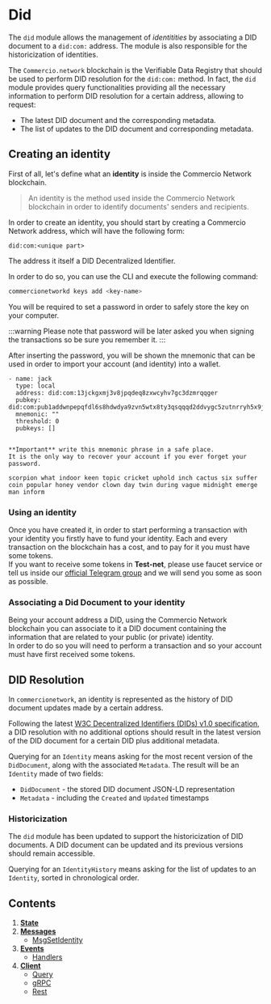 <!--
order: 0
title: Did Overview
parent:
  title: "did"
-->
# Did

The `did` module allows the management of _identitities_ by associating a 
DID document to a `did:com:` address.
The module is also responsible for the historicization of identities.

The `Commercio.network` blockchain is the Verifiable Data Registry that should be used to perform DID resolution for the `did:com:` method.
In fact, the `did` module provides query functionalities providing all the necessary information to perform DID resolution for a certain address, allowing to request:
- The latest DID document and the corresponding metadata.
- The list of updates to the DID document and corresponding metadata.

## Creating an identity
First of all, let's define what an **identity** is inside the Commercio Network blockchain.  

> An identity is the method used inside the Commercio Network blockchain in order to identify documents' senders and recipients.

In order to create an identity, you should start by creating a Commercio Network address, which will have the following form: 

```
did:com:<unique part>
```

The address it itself a DID Decentralized Identifier.

In order to do so, you can use the CLI and execute the following command: 

```bash
commercionetworkd keys add <key-name>
``` 

You will be required to set a password in order to safely store the key on your computer.  

:::warning
Please note that password will be later asked you when signing the transactions so be sure you remember it.
:::  

After inserting the password, you will be shown the mnemonic that can be used in order to import your account (and identity) into a wallet. 

```
- name: jack
  type: local
  address: did:com:13jckgxmj3v8jpqdeq8zxwcyhv7gc3dzmrqqger
  pubkey: did:com:pub1addwnpepqfdl6s8hdwdya9zvn5wtx8ty3qsqqqd2ddvygc5zutnrryh5x9ju73jdfg8
  mnemonic: ""
  threshold: 0
  pubkeys: []


**Important** write this mnemonic phrase in a safe place.
It is the only way to recover your account if you ever forget your password.

scorpion what indoor keen topic cricket uphold inch cactus six suffer coin popular honey vendor clown day twin during vague midnight emerge man inform
```

### Using an identity
Once you have created it, in order to start performing a transaction with your identity you firstly have to fund your identity. 
Each and every transaction on the blockchain has a cost, and to pay for it you must have some tokens.  
If you want to receive some tokens in **Test-net**, please use faucet service or tell us inside our [official Telegram group](https://t.me/commercionetwork) 
and we will send you some as soon as possible.

### Associating a Did Document to your identity 
Being your account address a DID, using the Commercio Network blockchain you can associate to it a DID document containing the information that are related to your public (or private) identity.  
In order to do so you will need to perform a transaction and so your account must have first received some tokens. 

## DID Resolution

In `commercionetwork`, an identity is represented as the history of DID document updates made by a certain address.

Following the latest [W3C Decentralized Identifiers (DIDs) v1.0 specification](https://www.w3.org/TR/2021/PR-did-core-20210803/), a DID resolution with no additional options should result in the latest version of the DID document for a certain DID plus additional metadata.

Querying for an `Identity` means asking for the most recent version of the `DidDocument`, along with the associated `Metadata`.
The result will be an `Identity` made of two fields: 
- `DidDocument` - the stored DID document JSON-LD representation
- `Metadata` - including the `Created` and `Updated` timestamps

### Historicization

The `did` module has been updated to support the historicization of DID documents.
A DID document can be updated and its previous versions should remain accessible.

Querying for an `IdentityHistory` means asking for the list of updates to an `Identity`, sorted in chronological order.

## Contents

1. **[State](01_state.md)**
2. **[Messages](03_messages.md)**
   - [MsgSetIdentity](03_messages.md#msgSetIdentity)
3. **[Events](04_events.md)**
   - [Handlers](04_events.md#handlers)
4. **[Client](05_client.md)**
   - [Query](05_client.md#query)
   - [gRPC](05_client.md#gRPC)
   - [Rest](05_client.md#rest)
